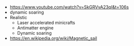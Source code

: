 - https://www.youtube.com/watch?v=SkGRVvA23qI&t=106s
- dynamic soaring
- Realistic
	- Laser accelerated minicrafts
	- Antimatter engine
	- Dynamic soaring
- https://en.wikipedia.org/wiki/Magnetic_sail